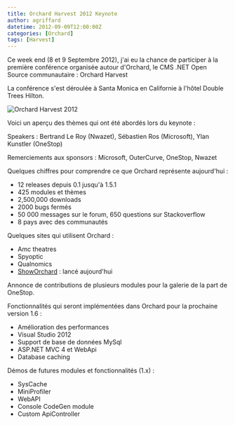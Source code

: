 ```yaml
---
title: Orchard Harvest 2012 Keynote
author: agriffard
datetime: 2012-09-09T12:00:00Z
categories: [Orchard]
tags: [Harvest]
---
```


Ce week end (8 et 9 Septembre 2012), j'ai eu la chance de participer à la première conférence organisée autour d'Orchard, le CMS .NET Open Source communautaire : Orchard Harvest

La conférence s'est déroulée à Santa Monica en Californie à l'hôtel Double Trees Hilton.

![Orchard Harvest 2012](/assets/blog/Harvest/2012/OrchardHarvest2012.jpg)

Voici un aperçu des thèmes qui ont été abordés lors du keynote :

Speakers : Bertrand Le Roy (Nwazet), Sébastien Ros (Microsoft), Ylan Kunstler (OneStop)

Remerciements aux sponsors : Microsoft, OuterCurve, OneStop, Nwazet

Quelques chiffres pour comprendre ce que Orchard représente aujourd'hui :

- 12 releases depuis 0.1 jusqu'à 1.5.1
- 425 modules et thèmes
- 2,500,000 downloads
- 2000 bugs fermés
- 50 000 messages sur le forum, 650 questions sur Stackoverflow
- 8 pays avec des communautés

Quelques sites qui utilisent Orchard :

- Amc theatres
- Spyoptic
- Qualnomics
- [ShowOrchard](http://www.showorchard.com/) : lancé aujourd'hui

Annonce de contributions de plusieurs modules pour la galerie de la part de OneStop.

Fonctionnalités qui seront implémentées dans Orchard pour la prochaine version 1.6 :

- Amélioration des performances
- Visual Studio 2012
- Support de base de données MySql
- ASP.NET MVC 4 et WebApi
- Database caching

Démos de futures modules et fonctionnalités (1.x) :

- SysCache
- MiniProfiler
- WebAPI
- Console CodeGen module
- Custom ApiController
